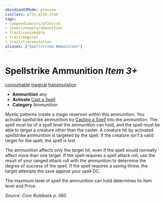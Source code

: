 ```yaml
---
obsidianUIMode: preview
cssclass: pf2e,pf2e-item
tags:
- compendium/src/pf2e/crb
- item/category/ammunition
- trait/consumable
- trait/magical
- trait/transmutation
aliases: ["Spellstrike Ammunition"]
---
```

# Spellstrike Ammunition *Item 3+*  
[consumable](/rules/traits/consumable.md)  [magical](/rules/traits/magical.md)  [transmutation](/rules/traits/transmutation.md)  

- **Ammunition** any
- **Activate** [Cast a Spell](/rules/actions/cast-a-spell.md)
- **Category** Ammunition

Mystic patterns create a magic reservoir within this ammunition. You activate spellstrike ammunition by [Casting a Spell](/rules/actions/cast-a-spell.md) into the ammunition. The spell must be of a spell level the ammunition can hold, and the spell must be able to target a creature other than the caster. A creature hit by activated spellstrike ammunition is targeted by the spell. If the creature isn't a valid target for the spell, the spell is lost.

The ammunition affects only the target hit, even if the spell would normally affect more than one target. If the spell requires a spell attack roll, use the result of your ranged attack roll with the ammunition to determine the degree of success of the spell. If the spell requires a saving throw, the target attempts the save against your spell DC.

The maximum level of spell the ammunition can hold determines its item level and Price.

*Source: Core Rulebook p. 560*